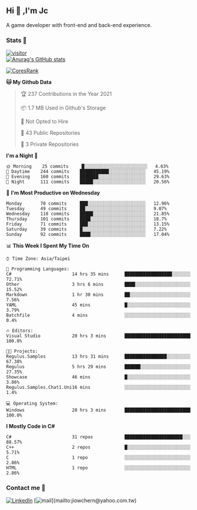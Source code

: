 ## Hi 👋 ,I'm Jc  

A game developer with front-end and back-end experience.  

### Stats  📝
[![visitor](https://visitor-badge.glitch.me/badge?page_id=jiowchern.jiowchern&style=flat-square&color=0088cc)](https://visitor-badge.glitch.me/badge?page_id=jiowchern.jiowchern&style=flat-square&color=0088cc)  
[![Anurag's GitHub stats](https://github-readme-stats.vercel.app/api?username=jiowchern&count_private=true&&show_icons=true)](https://github.com/anuraghazra/github-readme-stats)  
<!-- [![trophy](https://github-profile-trophy.vercel.app/?username=jiowchern)](https://github.com/ryo-ma/github-profile-trophy)   -->
[![CoresRank](https://cr-ss-service.azurewebsites.net/api/ScreenShot?widget=summary&username=jiowchern)](https://cr-ss-service.azurewebsites.net/api/ScreenShot?widget=summary&username=jiowchern)


<!--START_SECTION:waka-->
**🐱 My Github Data** 

> 🏆 237 Contributions in the Year 2021
 > 
> 📦 1.7 MB Used in Github's Storage 
 > 
> 🚫 Not Opted to Hire
 > 
> 📜 43 Public Repositories 
 > 
> 🔑 3 Private Repositories  
 > 
**I'm a Night 🦉** 

```text
🌞 Morning    25 commits     █░░░░░░░░░░░░░░░░░░░░░░░░   4.63% 
🌆 Daytime    244 commits    ███████████░░░░░░░░░░░░░░   45.19% 
🌃 Evening    160 commits    ███████░░░░░░░░░░░░░░░░░░   29.63% 
🌙 Night      111 commits    █████░░░░░░░░░░░░░░░░░░░░   20.56%

```
📅 **I'm Most Productive on Wednesday** 

```text
Monday       70 commits     ███░░░░░░░░░░░░░░░░░░░░░░   12.96% 
Tuesday      49 commits     ██░░░░░░░░░░░░░░░░░░░░░░░   9.07% 
Wednesday    118 commits    █████░░░░░░░░░░░░░░░░░░░░   21.85% 
Thursday     101 commits    ████░░░░░░░░░░░░░░░░░░░░░   18.7% 
Friday       71 commits     ███░░░░░░░░░░░░░░░░░░░░░░   13.15% 
Saturday     39 commits     █░░░░░░░░░░░░░░░░░░░░░░░░   7.22% 
Sunday       92 commits     ████░░░░░░░░░░░░░░░░░░░░░   17.04%

```


📊 **This Week I Spent My Time On** 

```text
⌚︎ Time Zone: Asia/Taipei

💬 Programming Languages: 
C#                       14 hrs 35 mins      ██████████████████░░░░░░░   72.71% 
Other                    3 hrs 6 mins        ████░░░░░░░░░░░░░░░░░░░░░   15.52% 
Markdown                 1 hr 30 mins        ██░░░░░░░░░░░░░░░░░░░░░░░   7.56% 
YAML                     45 mins             █░░░░░░░░░░░░░░░░░░░░░░░░   3.79% 
Batchfile                4 mins              ░░░░░░░░░░░░░░░░░░░░░░░░░   0.4%

🔥 Editors: 
Visual Studio            20 hrs 3 mins       █████████████████████████   100.0%

🐱‍💻 Projects: 
Regulus.Samples          13 hrs 31 mins      ████████████████░░░░░░░░░   67.38% 
Regulus                  5 hrs 29 mins       ██████░░░░░░░░░░░░░░░░░░░   27.35% 
Showcase                 46 mins             █░░░░░░░░░░░░░░░░░░░░░░░░   3.86% 
Regulus.Samples.Chat1.Uni16 mins             ░░░░░░░░░░░░░░░░░░░░░░░░░   1.4%

💻 Operating System: 
Windows                  20 hrs 3 mins       █████████████████████████   100.0%

```

**I Mostly Code in C#** 

```text
C#                       31 repos            ██████████████████████░░░   88.57% 
C++                      2 repos             █░░░░░░░░░░░░░░░░░░░░░░░░   5.71% 
C                        1 repo              ░░░░░░░░░░░░░░░░░░░░░░░░░   2.86% 
HTML                     1 repo              ░░░░░░░░░░░░░░░░░░░░░░░░░   2.86%

```



<!--END_SECTION:waka-->



### Contact me 💬
[![LinkedIn](https://img.shields.io/badge/-JiowchernChen-0077B5?style==flat-square&logo=LinkedIn&logoColor=white)](https://www.linkedin.com/in/jiowchern-chen-4aaa90b7/) [![mail](https://img.shields.io/badge/-jiowchern%40yahoo.com.tw-blueviolet?style=flat-square&logo=yahoo!)](mailto:jiowchern@yahoo.com.tw)    

<!-- [![Linkedin Badge](https://img.shields.io/badge/-LinkedIn-blue?style=flat-square&logo=Linkedin&logoColor=white&link=https://www.linkedin.com/in/jiowchern-chen-4aaa90b7/)](https://www.linkedin.com/in/jiowchern-chen-4aaa90b7/) -->


<!--
**jiowchern/jiowchern** is a ✨ _special_ ✨ repository because its `README.md` (this file) appears on your GitHub profile.

Here are some ideas to get you started:

- 🔭 I’m currently working on ...
- 🌱 I’m currently learning ...
- 👯 I’m looking to collaborate on ...
- 🤔 I’m looking for help with ...
- 💬 Ask me about ...
- 📫 How to reach me: ...
- 😄 Pronouns: ...
- ⚡ Fun fact: ...
-->
